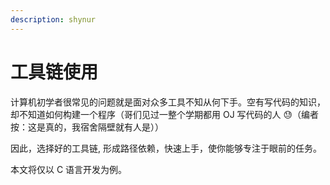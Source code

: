 ```yaml
---
description: shynur
---
```


# 工具链使用

计算机初学者很常见的问题就是面对众多工具不知从何下手。空有写代码的知识，却不知道如何构建一个程序（哥们见过一整个学期都用 OJ 写代码的人 😓（编者按：这是真的，我宿舍隔壁就有人是））

因此，选择好的工具链, 形成路径依赖，快速上手，使你能够专注于眼前的任务。

本文将仅以 C 语言开发为例。
